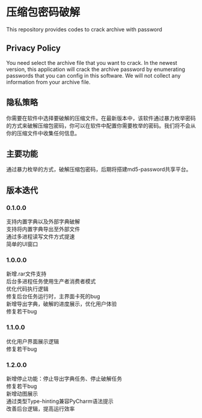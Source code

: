 # 压缩包密码破解
This repository provides codes to crack archive with password
## Privacy Policy
You need select the archive file that you want to crack. In the newest version, this application will crack the archive password by enumerating passwords that you can config in this software. We will not collect any information from your archive file.
## 隐私策略
你需要在软件中选择要破解的压缩文件。在最新版本中，该软件通过暴力枚举密码的方式来破解压缩包密码，你可以在软件中配置你需要枚举的密码。我们将不会从你的压缩文件中收集任何信息。
## 主要功能
通过暴力枚举的方式，破解压缩包密码，后期将搭建md5-password共享平台。
## 版本迭代
### 0.1.0.0
支持内置字典以及外部字典破解</br>
支持将内置字典导出至外部文件</br>
通过多进程读写文件方式提速</br>
简单的UI窗口</br>
### 1.0.0.0
新增.rar文件支持</br>
后台多进程任务使用生产者消费者模式</br>
优化代码执行逻辑</br>
修复后台任务运行时，主界面卡死的bug</br>
新增导出字典，破解的进度展示，优化用户体验</br>
修复若干bug</br>
### 1.1.0.0
优化用户界面展示逻辑</br>
修复若干bug</br>
### 1.2.0.0
新增停止功能：停止导出字典任务、停止破解任务</br>
修复若干bug</br>
新增动图展示</br>
通过类型Type-hinting兼容PyCharm语法提示</br>
改善后台逻辑，提高运行效率</br>
